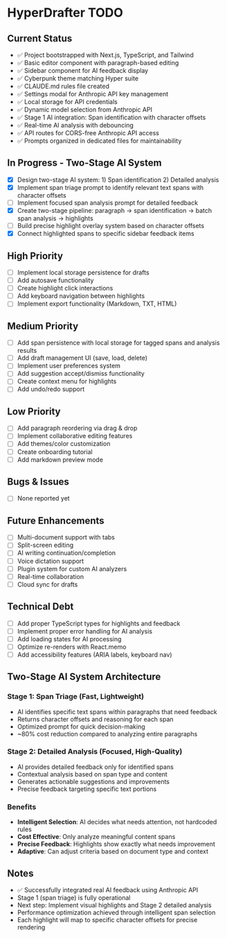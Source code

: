 # HyperDrafter TODO

## Current Status
- ✅ Project bootstrapped with Next.js, TypeScript, and Tailwind
- ✅ Basic editor component with paragraph-based editing
- ✅ Sidebar component for AI feedback display
- ✅ Cyberpunk theme matching Hyper suite
- ✅ CLAUDE.md rules file created
- ✅ Settings modal for Anthropic API key management
- ✅ Local storage for API credentials
- ✅ Dynamic model selection from Anthropic API
- ✅ Stage 1 AI integration: Span identification with character offsets
- ✅ Real-time AI analysis with debouncing
- ✅ API routes for CORS-free Anthropic API access
- ✅ Prompts organized in dedicated files for maintainability

## In Progress - Two-Stage AI System
- [x] Design two-stage AI system: 1) Span identification 2) Detailed analysis
- [x] Implement span triage prompt to identify relevant text spans with character offsets
- [ ] Implement focused span analysis prompt for detailed feedback
- [x] Create two-stage pipeline: paragraph → span identification → batch span analysis → highlights
- [ ] Build precise highlight overlay system based on character offsets
- [x] Connect highlighted spans to specific sidebar feedback items

## High Priority
- [ ] Implement local storage persistence for drafts
- [ ] Add autosave functionality
- [ ] Create highlight click interactions
- [ ] Add keyboard navigation between highlights
- [ ] Implement export functionality (Markdown, TXT, HTML)

## Medium Priority  
- [ ] Add span persistence with local storage for tagged spans and analysis results
- [ ] Add draft management UI (save, load, delete)
- [ ] Implement user preferences system
- [ ] Add suggestion accept/dismiss functionality
- [ ] Create context menu for highlights
- [ ] Add undo/redo support

## Low Priority
- [ ] Add paragraph reordering via drag & drop
- [ ] Implement collaborative editing features
- [ ] Add themes/color customization
- [ ] Create onboarding tutorial
- [ ] Add markdown preview mode

## Bugs & Issues
- [ ] None reported yet

## Future Enhancements
- [ ] Multi-document support with tabs
- [ ] Split-screen editing
- [ ] AI writing continuation/completion
- [ ] Voice dictation support
- [ ] Plugin system for custom AI analyzers
- [ ] Real-time collaboration
- [ ] Cloud sync for drafts

## Technical Debt
- [ ] Add proper TypeScript types for highlights and feedback
- [ ] Implement proper error handling for AI analysis
- [ ] Add loading states for AI processing
- [ ] Optimize re-renders with React.memo
- [ ] Add accessibility features (ARIA labels, keyboard nav)

## Two-Stage AI System Architecture

### Stage 1: Span Triage (Fast, Lightweight)
- AI identifies specific text spans within paragraphs that need feedback
- Returns character offsets and reasoning for each span
- Optimized prompt for quick decision-making
- ~80% cost reduction compared to analyzing entire paragraphs

### Stage 2: Detailed Analysis (Focused, High-Quality) 
- AI provides detailed feedback only for identified spans
- Contextual analysis based on span type and content
- Generates actionable suggestions and improvements
- Precise feedback targeting specific text portions

### Benefits
- **Intelligent Selection**: AI decides what needs attention, not hardcoded rules
- **Cost Effective**: Only analyze meaningful content spans
- **Precise Feedback**: Highlights show exactly what needs improvement
- **Adaptive**: Can adjust criteria based on document type and context

## Notes
- ✅ Successfully integrated real AI feedback using Anthropic API
- Stage 1 (span triage) is fully operational
- Next step: Implement visual highlights and Stage 2 detailed analysis
- Performance optimization achieved through intelligent span selection
- Each highlight will map to specific character offsets for precise rendering